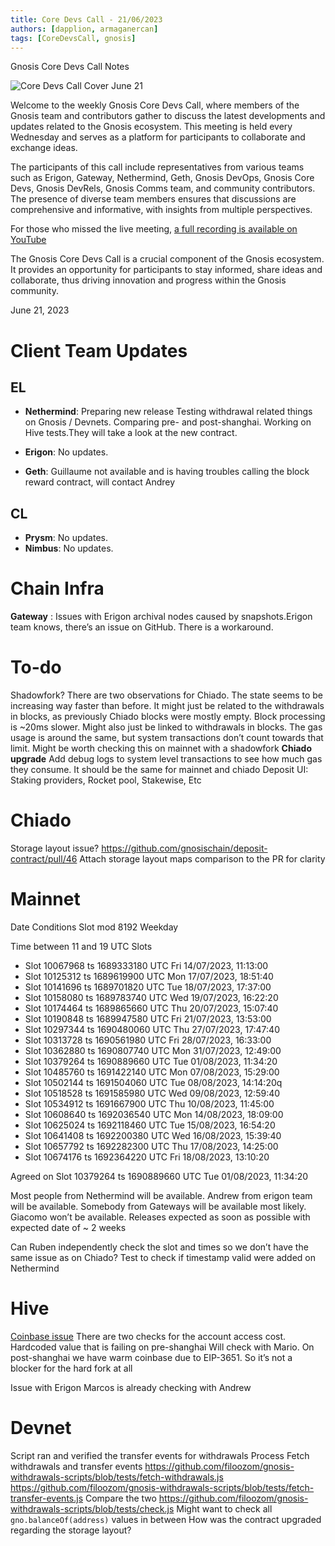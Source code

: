 ```yaml
---
title: Core Devs Call - 21/06/2023
authors: [dapplion, armaganercan]
tags: [CoreDevsCall, gnosis]
---
```


Gnosis Core Devs Call Notes

![Core Devs Call Cover June 21](https://github.com/gnosischain/documentation-1/assets/75987728/30cd658c-1b4f-46be-8462-22f6bbdaf392)

Welcome to the weekly Gnosis Core Devs Call, where members of the Gnosis team and contributors gather to discuss the latest developments and updates related to the Gnosis ecosystem. This meeting is held every Wednesday and serves as a platform for participants to collaborate and exchange ideas.

The participants of this call include representatives from various teams such as Erigon, Gateway, Nethermind, Geth, Gnosis DevOps, Gnosis Core Devs, Gnosis DevRels, Gnosis Comms team, and community contributors. The presence of diverse team members ensures that discussions are comprehensive and informative, with insights from multiple perspectives.

For those who missed the live meeting, [a full recording is available on YouTube](https://youtu.be/8xKqDJq_l-8)

The Gnosis Core Devs Call is a crucial component of the Gnosis ecosystem. It provides an opportunity for participants to stay informed, share ideas and collaborate, thus driving innovation and progress within the Gnosis community.

June 21, 2023

# Client Team Updates

## EL

- **Nethermind**: Preparing new release Testing withdrawal related things on Gnosis / Devnets. Comparing pre- and post-shanghai. Working on Hive tests.They will take a look at the new contract.

- **Erigon**: No updates.
- **Geth**: Guillaume not available and is having troubles calling the block reward contract, will contact Andrey

## CL

- **Prysm**: No updates.
- **Nimbus**: No updates.

# Chain Infra

**Gateway** : Issues with Erigon archival nodes caused by snapshots.Erigon team knows, there’s an issue on GitHub. There is a workaround.

# To-do

Shadowfork?
There are two observations for Chiado. The state seems to be increasing way faster than before. It might just be related to the withdrawals in blocks, as previously Chiado blocks were mostly empty. Block processing is ~20ms slower. Might also just be linked to withdrawals in blocks. The gas usage is around the same, but system transactions don’t count towards that limit. Might be worth checking this on mainnet with a shadowfork
**Chiado upgrade**
Add debug logs to system level transactions to see how much gas they consume. It should be the same for mainnet and chiado
Deposit UI: Staking providers, Rocket pool, Stakewise, Etc

# Chiado

Storage layout issue?
https://github.com/gnosischain/deposit-contract/pull/46
Attach storage layout maps comparison to the PR for clarity

# Mainnet

Date
Conditions
Slot mod 8192
Weekday

Time between 11 and 19 UTC
Slots

- Slot 10067968 ts 1689333180 UTC Fri 14/07/2023, 11:13:00
- Slot 10125312 ts 1689619900 UTC Mon 17/07/2023, 18:51:40
- Slot 10141696 ts 1689701820 UTC Tue 18/07/2023, 17:37:00
- Slot 10158080 ts 1689783740 UTC Wed 19/07/2023, 16:22:20
- Slot 10174464 ts 1689865660 UTC Thu 20/07/2023, 15:07:40
- Slot 10190848 ts 1689947580 UTC Fri 21/07/2023, 13:53:00
- Slot 10297344 ts 1690480060 UTC Thu 27/07/2023, 17:47:40
- Slot 10313728 ts 1690561980 UTC Fri 28/07/2023, 16:33:00
- Slot 10362880 ts 1690807740 UTC Mon 31/07/2023, 12:49:00
- Slot 10379264 ts 1690889660 UTC Tue 01/08/2023, 11:34:20
- Slot 10485760 ts 1691422140 UTC Mon 07/08/2023, 15:29:00
- Slot 10502144 ts 1691504060 UTC Tue 08/08/2023, 14:14:20q
- Slot 10518528 ts 1691585980 UTC Wed 09/08/2023, 12:59:40
- Slot 10534912 ts 1691667900 UTC Thu 10/08/2023, 11:45:00
- Slot 10608640 ts 1692036540 UTC Mon 14/08/2023, 18:09:00
- Slot 10625024 ts 1692118460 UTC Tue 15/08/2023, 16:54:20
- Slot 10641408 ts 1692200380 UTC Wed 16/08/2023, 15:39:40
- Slot 10657792 ts 1692282300 UTC Thu 17/08/2023, 14:25:00
- Slot 10674176 ts 1692364220 UTC Fri 18/08/2023, 13:10:20

Agreed on Slot 10379264 ts 1690889660 UTC Tue 01/08/2023, 11:34:20

Most people from Nethermind will be available. Andrew from erigon team will be available. Somebody from Gateways will be available most likely. Giacomo won’t be available. Releases expected as soon as possible with expected date of ~ 2 weeks

Can Ruben independently check the slot and times so we don’t have the same issue as on Chiado? Test to check if timestamp valid were added on Nethermind

# Hive

[Coinbase issue](https://eips.ethereum.org/EIPS/eip-3651)
There are two checks for the account access cost. Hardcoded value that is failing on pre-shanghai
Will check with Mario. On post-shanghai we have warm coinbase due to EIP-3651. So it’s not a blocker for the hard fork at all

Issue with Erigon
Marcos is already checking with Andrew

# Devnet

Script ran and verified the transfer events for withdrawals
Process
Fetch withdrawals and transfer events
https://github.com/filoozom/gnosis-withdrawals-scripts/blob/tests/fetch-withdrawals.js
https://github.com/filoozom/gnosis-withdrawals-scripts/blob/tests/fetch-transfer-events.js
Compare the two
https://github.com/filoozom/gnosis-withdrawals-scripts/blob/tests/check.js
Might want to check all `gno.balanceOf(address)` values in between
How was the contract upgraded regarding the storage layout?
